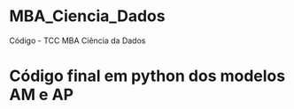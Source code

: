# MBA_Ciencia_Dados
Código - TCC MBA Ciência da Dados 
# Código final em python dos modelos AM e AP 
